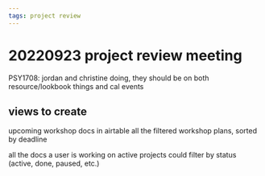 ```yaml
---
tags: project review
---
```


# 20220923 project review meeting

PSY1708: jordan and christine doing, they should be on both resource/lookbook things and cal events


## views to create
upcoming workshop docs in airtable
all the filtered workshop plans, sorted by deadline

all the docs a user is working on active projects
could filter by status (active, done, paused, etc.)


